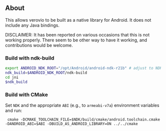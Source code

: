 ## About

This allows verovio to be built as a native library for Android. It does not include any Java bindings.

DISCLAIMER: It has been reported on various occasions that this is not working properly. There seem to be other way to have it working, and contributions would be welcome.

### Build with ndk-build

```sh
export ANDROID_NDK_ROOT="/opt/Android/android-ndk-r21b" # adjust to NDK install ANDROID_NDK
ndk_build=$ANDROID_NDK_ROOT/ndk-build
cd jni
$ndk_build
```

### Build with CMake

Set `NDK` and the appropriate `ABI` (e.g., to `armeabi-v7a`) environment variables and run:
```
 cmake -DCMAKE_TOOLCHAIN_FILE=$NDK/build/cmake/android.toolchain.cmake -DANDROID_ABI=$ABI -DBUILD_AS_ANDROID_LIBRARY=ON ../../cmake
 ```